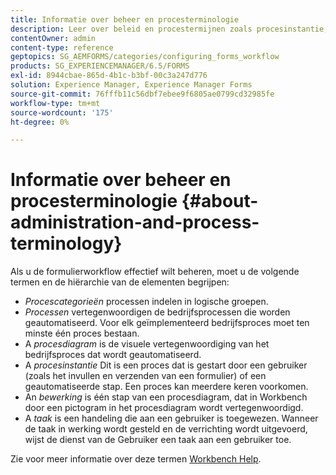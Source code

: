```yaml
---
title: Informatie over beheer en procesterminologie
description: Leer over beleid en procestermijnen zoals procesinstantie, procesdiagram en verrichting.
contentOwner: admin
content-type: reference
geptopics: SG_AEMFORMS/categories/configuring_forms_workflow
products: SG_EXPERIENCEMANAGER/6.5/FORMS
exl-id: 8944cbae-865d-4b1c-b3bf-00c3a247d776
solution: Experience Manager, Experience Manager Forms
source-git-commit: 76fffb11c56dbf7ebee9f6805ae0799cd32985fe
workflow-type: tm+mt
source-wordcount: '175'
ht-degree: 0%

---
```


# Informatie over beheer en procesterminologie {#about-administration-and-process-terminology}

Als u de formulierworkflow effectief wilt beheren, moet u de volgende termen en de hiërarchie van de elementen begrijpen:

* *Procescategorieën* processen indelen in logische groepen.
* *Processen* vertegenwoordigen de bedrijfsprocessen die worden geautomatiseerd. Voor elk geïmplementeerd bedrijfsproces moet ten minste één proces bestaan.
* A *procesdiagram* is de visuele vertegenwoordiging van het bedrijfsproces dat wordt geautomatiseerd.
* A *procesinstantie* Dit is een proces dat is gestart door een gebruiker (zoals het invullen en verzenden van een formulier) of een geautomatiseerde stap. Een proces kan meerdere keren voorkomen.
* An *bewerking* is één stap van een procesdiagram, dat in Workbench door een pictogram in het procesdiagram wordt vertegenwoordigd.
* A *taak* is een handeling die aan een gebruiker is toegewezen. Wanneer de taak in werking wordt gesteld en de verrichting wordt uitgevoerd, wijst de dienst van de Gebruiker een taak aan een gebruiker toe.

Zie voor meer informatie over deze termen [Workbench Help](https://www.adobe.com/go/learn_aemforms_workbench_63).
